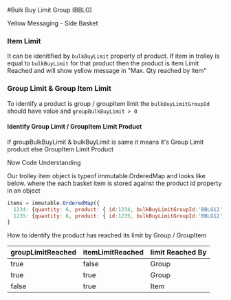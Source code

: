 #Bulk Buy Limit Group (BBLG) 

Yellow Messaging - Side Basket

### Item Limit

It can be idenitified by `bulkBuyLimit` property of product. If item in trolley is equal to `bulkBuyLimit` for that product 
then the product is item Limit Reached and will show yellow message in "Max. Qty reached by item"



### Group Limit & Group Item Limit

To identify a product is group / groupItem limit the `bulkBuyLimitGroupId` should have value and `groupBulkBuyLimit > 0`

#### Identify Group Limit / GroupItem Limit Product

If groupBulkBuyLimit & bulkBuyLimit is same it means it's Group Limit product else GroupItem Limit Product


Now Code Understanding 

Our trolley item object is typeof immutable.OrderedMap and looks like below. where the each basket item is stored against 
the product id property in an object

``` Javascript
items = immutable.OrderedMap({
  1234: {quantity: 6, product: { id:1234, bulkBuyLimitGroupId:'BBLG12', groupBulkBuyLimit: 12, bulkBuyLimit: 12 }},
  1235: {quantity: 6, product: { id:1235, bulkBuyLimitGroupId:'BBLG12', groupBulkBuyLimit: 12, bulkBuyLimit: 12 }}
}
```

How to identify the product has reached its limit by Group / GroupItem
 
 groupLimitReached | itemLimitReached | limit Reached By
------------ | ------------- | ------------- 
true | false | Group
true | true | Group
false | true | Item
 
